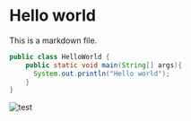 # Hello world

This is a markdown file.

```java
public class HelloWorld {
    public static void main(String[] args){
      System.out.println("Hello world");
    }
}
```

![test](/images/favicon.ico)
